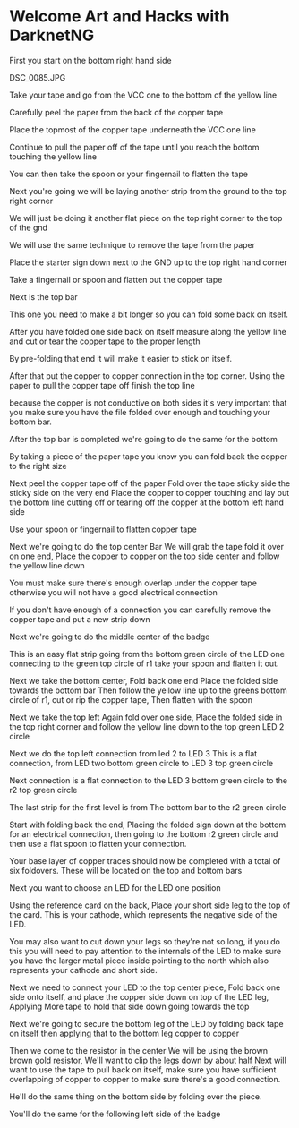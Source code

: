 # Welcome Art and Hacks with DarknetNG

First you start on the bottom right hand side

DSC_0085.JPG

Take your tape and go from the VCC one to the bottom of the yellow line

Carefully peel the paper from the back of the copper tape

Place the topmost of the copper tape underneath the VCC one line

Continue to pull the paper off of the tape until you reach the bottom touching the yellow line

You can then take the spoon or your fingernail to flatten the tape

Next you're going we will be laying another strip from the ground to the top right corner

We will just be doing it another flat piece on the top right corner to the top of the gnd

We will use the same technique to remove the tape from the paper

Place the starter sign down next to the GND up to the top right hand corner

Take a fingernail or spoon and flatten out the copper tape

Next is the top bar

This one you need to make a bit longer so you can fold some back on itself.

After you have folded one side back on itself measure along the yellow line and cut or tear the copper tape to the proper length

By pre-folding that end it will make it easier to stick on itself.

After that put the copper to copper connection in the top corner. Using the paper to pull the copper tape off finish the top line

because the copper is not conductive on both sides it's very important that you make sure you have the file folded over enough and touching your bottom bar.

After the top bar is completed we're going to do the same for the bottom

By taking a piece of the paper tape you know you can fold back the copper to the right size

Next peel the copper tape off of the paper
Fold over the tape sticky side the sticky side on the very end
Place the copper to copper touching and lay out the bottom line cutting off or tearing off the copper at the bottom left hand side

Use your spoon or fingernail to flatten copper tape

Next we're going to do the top center Bar
We will grab the tape fold it over on one end,
Place the copper to copper on the top side center and follow the yellow line down

You must make sure there's enough overlap under the copper tape otherwise you will not have a good electrical connection

If you don't have enough of a connection you can carefully remove the copper tape and put a new strip down

Next we're going to do the middle center of the badge

This is an easy flat strip going from the bottom green circle of the LED one connecting to the green top circle of r1 take your spoon and flatten it out.

Next we take the bottom center,
Fold back one end
Place the folded side towards the bottom bar
Then follow the yellow line up to the greens bottom circle of r1, cut or rip the copper tape,
Then flatten with the spoon

Next we take the top left 
Again fold over one side,
Place the folded side in the top right corner and follow the yellow line down to the top green LED 2 circle

Next we do the top left connection from led 2 to LED 3
This is a flat connection, from LED two bottom green circle to LED 3 top green circle

Next connection is a flat connection to the LED 3 bottom green circle to the r2 top green circle

The last strip for the first level is from The bottom bar to the r2 green circle

Start with folding back the end,
Placing the folded sign down at the bottom for an electrical connection, then going to the bottom r2 green circle and then use a flat spoon to flatten your connection.

Your base layer of copper traces should now be completed with a total of six foldovers.
These will be located on the top and bottom bars

Next you want to choose an LED for the LED one position

Using the reference card on the back,
Place your short side leg to the top of the card.
This is your cathode, which represents the negative side of the LED.

You may also want to cut down your legs so they're not so long, if you do this you will need to pay attention to the internals of the LED to make sure you have the larger metal piece inside pointing to the north which also represents your cathode and short side.

Next we need to connect your LED to the top center piece,
Fold back one side onto itself, and place the copper side down on top of the LED leg, 
Applying More tape to hold that side down going towards the top

Next we're going to secure the bottom leg of the LED by folding back tape on itself then applying that to the bottom leg copper to copper

Then we come to the resistor in the center
We will be using the brown brown gold resistor,
We'll want to clip the legs down by about half
Next will want to use the tape to pull back on itself, make sure you have sufficient overlapping of copper to copper to make sure there's a good connection.

He'll do the same thing on the bottom side by folding over the piece.

You'll do the same for the following left side of the badge
